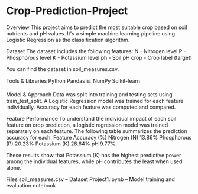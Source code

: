 # Crop-Prediction-Project
Overview
This project aims to predict the most suitable crop based on soil nutrients and pH values. It's a simple machine learning pipeline using Logistic Regression as the classification algorithm.

Dataset
The dataset includes the following features:
N - Nitrogen level
P - Phosphorous level
K - Potassium level
ph - Soil pH
crop - Crop label (target)

You can find the dataset in soil_measures.csv.

Tools & Libraries
Python 
Pandas 📊
NumPy
Scikit-learn 

Model & Approach
Data was split into training and testing sets using train_test_split.
A Logistic Regression model was trained for each feature individually.
Accuracy for each feature was computed and compared.

Feature Performance
To understand the individual impact of each soil feature on crop prediction, a logistic regression model was trained separately on each feature. The following table summarizes the prediction accuracy for each:
Feature	Accuracy (%)
Nitrogen (N)	13.86%
Phosphorous (P)	20.23%
Potassium (K)	28.64%
pH	9.77%

These results show that Potassium (K) has the highest predictive power among the individual features, while pH contributes the least when used alone.

Files
soil_measures.csv – Dataset
Project1.ipynb – Model training and evaluation notebook
